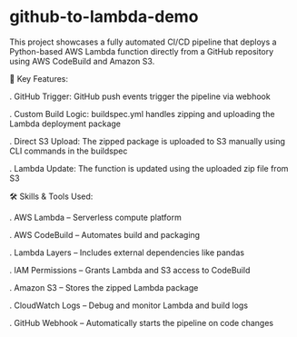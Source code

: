 # github-to-lambda-demo
This project showcases a fully automated CI/CD pipeline that deploys a Python-based AWS Lambda function directly from a GitHub repository using AWS CodeBuild and Amazon S3.

🔧 Key Features:

. GitHub Trigger: GitHub push events trigger the pipeline via webhook

. Custom Build Logic: buildspec.yml handles zipping and uploading the Lambda deployment package

. Direct S3 Upload: The zipped package is uploaded to S3 manually using CLI commands in the buildspec

. Lambda Update: The function is updated using the uploaded zip file from S3

🛠 Skills & Tools Used:

. AWS Lambda – Serverless compute platform

. AWS CodeBuild – Automates build and packaging

. Lambda Layers – Includes external dependencies like pandas

. IAM Permissions – Grants Lambda and S3 access to CodeBuild

. Amazon S3 – Stores the zipped Lambda package

. CloudWatch Logs – Debug and monitor Lambda and build logs

. GitHub Webhook – Automatically starts the pipeline on code changes

